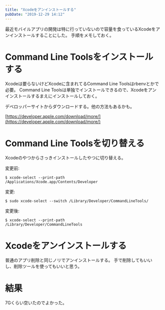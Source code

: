 ```yaml
---
title: "Xcodeをアンインストールする"
pubDate: "2019-12-29 14:12"
---
```


最近モバイルアプリの開発は特に行っていないので容量を食っているXcodeをアンインストールすることにした。
手順をメモしておく。

# Command Line Toolsをインストールする

Xcodeは要らないけどXcodeに含まれてるCommand Line Toolsはrbenvとかで必要。
Command Line Toolsは単独でインストールできるので、Xcodeをアンインストールするまえにインストールしておく。

デベロッパーサイトからダウンロードする。他の方法もあるかも。

[https://developer.apple.com/download/more/](https://developer.apple.com/download/more/)

# Command Line Toolsを切り替える

Xcodeのやつからさっきインストールしたやつに切り替える。

変更前:

```
$ xcode-select --print-path
/Applications/Xcode.app/Contents/Developer
```

変更:

```
$ sudo xcode-select --switch /Library/Developer/CommandLineTools/
```

変更後:

```
$ xcode-select --print-path
/Library/Developer/CommandLineTools
```

# Xcodeをアンインストールする

普通のアプリ削除と同じノリでアンインストールする。
手で削除してもいいし、削除ツールを使ってもいいと思う。

# 結果

7Gくらい空いたのでよかった。

